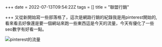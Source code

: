 +++
date = 2022-07-13T09:54:22Z
tags = []
title = "聯盟行銷"

+++
又從新開始寫一些部落格了，這次是網路行銷的紀錄我是用pinterest開始的,看來看去好像還是要一個網站來跑一些東西這是今天的流量，今天有優化了一些seo數字有好看一點。

![pinterest的流量](https://ipfs.io/ipfs/QmdpMYLAXFF4durfWb1vDPqPBC6GMTPfEqvBXjemrMLM3X?filename=SharedScreenshot.jpg "流量")